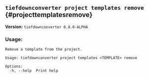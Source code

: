 ## `tiefdownconverter project templates remove` {#projecttemplatesremove}

**Version:** `tiefdownconverter 0.8.0-ALPHA`

### Usage:
```
Remove a template from the project.

Usage: tiefdownconverter project templates <TEMPLATE> remove

Options:
  -h, --help  Print help
```

